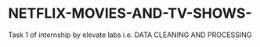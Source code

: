 # NETFLIX-MOVIES-AND-TV-SHOWS-
Task 1 of internship by elevate labs  i.e. DATA CLEANING AND PROCESSING
